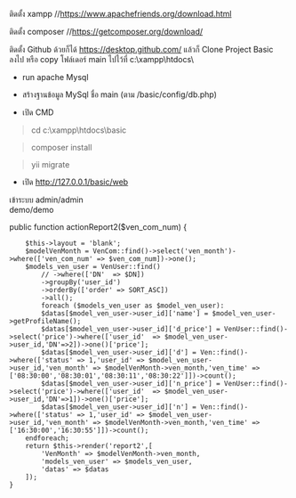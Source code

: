 ติดตั้ง xampp //https://www.apachefriends.org/download.html

ติดตั้ง composer //https://getcomposer.org/download/

ติดตั้ง Github ด้วยก็ได้ https://desktop.github.com/
แล้วก็ Clone Project Basic ลงไป 
หรือ copy โฟล์เดอร์ main ไปไว้ที่ c:\xampp\htdocs\ 


- run apache Mysql
- สร้างฐานข้อมูล MySql ชื่อ main (ตาม /basic/config/db.php)


- เปิด CMD 

>cd c:\xampp\htdocs\basic   

>composer install

>yii migrate             

- เปิด http://127.0.0.1/basic/web

เข้าระบบ
admin/admin  
demo/demo


public function actionReport2($ven_com_num)
    {
    
        $this->layout = 'blank';             
        $modelVenMonth = VenCom::find()->select('ven_month')->where(['ven_com_num' => $ven_com_num])->one();                
        $models_ven_user = VenUser::find()
            // ->where(['DN'  => $DN])
            ->groupBy('user_id')
            ->orderBy(['order' => SORT_ASC])
            ->all();  
            foreach ($models_ven_user as $model_ven_user):               
            $datas[$model_ven_user->user_id]['name'] = $model_ven_user->getProfileName();            
            $datas[$model_ven_user->user_id]['d_price'] = VenUser::find()->select('price')->where(['user_id'  => $model_ven_user->user_id,'DN'=>2])->one()['price'];
            $datas[$model_ven_user->user_id]['d'] = Ven::find()->where(['status' => 1,'user_id' => $model_ven_user->user_id,'ven_month' => $modelVenMonth->ven_month,'ven_time' => ['08:30:00','08:30:01','08:30:11','08:30:22']])->count();
            $datas[$model_ven_user->user_id]['n_price'] = VenUser::find()->select('price')->where(['user_id'  => $model_ven_user->user_id,'DN'=>1])->one()['price'];
            $datas[$model_ven_user->user_id]['n'] = Ven::find()->where(['status' => 1,'user_id' => $model_ven_user->user_id,'ven_month' => $modelVenMonth->ven_month,'ven_time' => ['16:30:00','16:30:55']])->count();
        endforeach; 
        return $this->render('report2',[
            'VenMonth' => $modelVenMonth->ven_month,
            'models_ven_user' => $models_ven_user,
            'datas' => $datas
        ]);
    }
